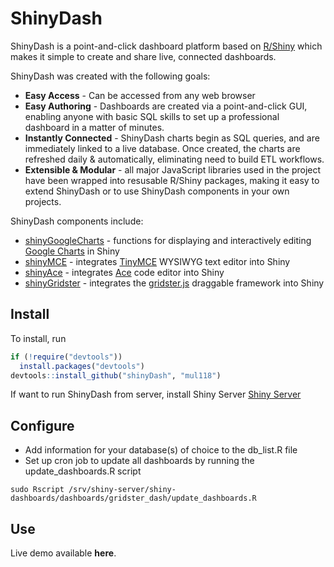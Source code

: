 # ShinyDash

ShinyDash is a point-and-click dashboard platform based on [R/Shiny](http://www.rstudio.com/shiny/) which makes it simple to create and share live, connected dashboards.

ShinyDash was created with the following goals:
* __Easy Access__ - Can be accessed from any web browser  
* __Easy Authoring__ - Dashboards are created via a point-and-click GUI, enabling anyone with basic SQL skills to set up a professional dashboard in a matter of minutes.  
* __Instantly Connected__ - ShinyDash charts begin as SQL queries, and are immediately linked to a live database.  Once created, the charts are refreshed daily & automatically, eliminating need to build ETL workflows.  
* __Extensible & Modular__ - all major JavaScript libraries used in the project have been wrapped into resusable R/Shiny packages, making it easy to extend ShinyDash or to use ShinyDash components in your own projects.  

ShinyDash components include:
* [shinyGoogleCharts](https://github.com/mul118/shinyGoogleCharts) - functions for displaying and interactively editing [Google Charts](https://developers.google.com/chart/) in Shiny 
* [shinyMCE](https://github.com/mul118/shinyMCE) - integrates [TinyMCE](http://www.tinymce.com/index.php) WYSIWYG text editor into Shiny
* [shinyAce](https://github.com/trestletech/shinyAce) - integrates [Ace](http://ace.c9.io/#nav=about) code editor into Shiny
* [shinyGridster](https://github.com/wch/shiny-gridster) - integrates the [gridster.js](http://gridster.net/) draggable framework into Shiny


## Install 

To install, run

```r
if (!require("devtools"))
  install.packages("devtools")
devtools::install_github("shinyDash", "mul118")
```

If want to run ShinyDash from server, install Shiny Server [Shiny Server](http://www.rstudio.com/shiny/server/)

## Configure

* Add information for your database(s) of choice to the db_list.R file
* Set up cron job to update all dashboards by running the update_dashboards.R script 

```
sudo Rscript /srv/shiny-server/shiny-dashboards/dashboards/gridster_dash/update_dashboards.R 
```

## Use

Live demo available __here__.



    